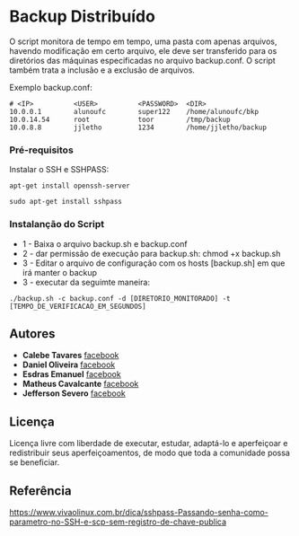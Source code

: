 # Backup Distribuído
 
O script monitora de tempo em tempo, uma pasta com apenas arquivos, havendo modificação em certo arquivo, ele deve ser transferido para os diretórios das máquinas especificadas no arquivo backup.conf. O script também trata a inclusão e a exclusão de arquivos.

Exemplo backup.conf:
```
# <IP>          <USER>      	<PASSWORD>	<DIR>
10.0.0.1        alunoufc       	super122	/home/alunoufc/bkp
10.0.14.54    	root            toor		/tmp/backup
10.0.8.8        jjletho         1234		/home/jjletho/backup
```

### Pré-requisitos

Instalar o SSH e SSHPASS:

```
apt-get install openssh-server
```
```
sudo apt-get install sshpass
```


### Instalanção do Script

- 1 - Baixa o arquivo backup.sh e backup.conf
- 2 - dar permissão de execução para backup.sh:  chmod +x backup.sh
- 3 - Editar o arquivo de configuração com os hosts [backup.sh] em que irá manter o backup
- 3 - executar da seguimte maneira: 
```
./backup.sh -c backup.conf -d [DIRETORIO_MONITORADO] -t [TEMPO_DE_VERIFICACAO_EM_SEGUNDOS]
```

## Autores

* **Calebe Tavares** [facebook](https://www.facebook.com/calebe.tavares) 
* **Daniel Oliveira** [facebook](https://www.facebook.com/Daniel.krt500) 
* **Esdras Emanuel** [facebook](https://www.facebook.com/emanuel.mariano.376)  
* **Matheus Cavalcante** [facebook](https://www.facebook.com/antoniomatheus.cavalcantedasilva)  
* **Jefferson Severo** [facebook](https://www.facebook.com/jefferson.severo.16)

## Licença

Licença livre com liberdade de executar, estudar, adaptá-lo e aperfeiçoar e redistribuir seus aperfeiçoamentos, de modo que toda a comunidade possa se beneficiar.

## Referência

https://www.vivaolinux.com.br/dica/sshpass-Passando-senha-como-parametro-no-SSH-e-scp-sem-registro-de-chave-publica
